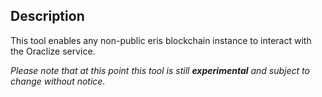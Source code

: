 ## Description
This tool enables any non-public eris blockchain instance to interact with the Oraclize service.

_Please note that at this point this tool is still **experimental** and subject to change without notice._
